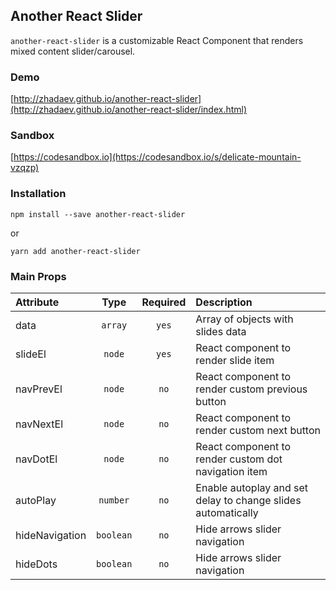 ## Another React Slider

`another-react-slider` is a customizable React Component that renders mixed content slider/carousel.

### Demo
[http://zhadaev.github.io/another-react-slider](http://zhadaev.github.io/another-react-slider/index.html)

### Sandbox
[https://codesandbox.io](https://codesandbox.io/s/delicate-mountain-vzqzp)

### Installation

```
npm install --save another-react-slider
```

or

```
yarn add another-react-slider
```

### Main Props

| Attribute | Type | Required | Description |
| :------------------ | :--------: | :--------------: | :--------------------------------------------------------------------------------------------------------------------------------------------------- |
| data | `array` | `yes` | Array of objects with slides data |
| slideEl | `node` | `yes` | React component to render slide item | |
| navPrevEl | `node` | `no` | React component to render custom previous button |
| navNextEl | `node` | `no` | React component to render custom next button |
| navDotEl | `node` | `no` | React component to render custom dot navigation item |
| autoPlay | `number` | `no` | Enable autoplay and set delay to change slides automatically |
| hideNavigation | `boolean` | `no` | Hide arrows slider navigation |
| hideDots | `boolean` | `no` | Hide arrows slider navigation |

